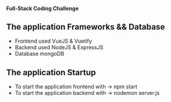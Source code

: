#### Full-Stack Coding Challenge

## The application Frameworks && Database
- Frontend used VueJS & Vuetify
- Backend used NodeJS & ExpressJS
- Database mongoDB

## The application Startup
- To start the application frontend with -> npm start 
- To start the application backend with -> nodemon server.js
